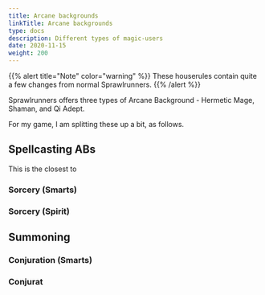 ```yaml
---
title: Arcane backgrounds
linkTitle: Arcane backgrounds
type: docs
description: Different types of magic-users
date: 2020-11-15
weight: 200
---
```


{{% alert title="Note" color="warning" %}}
These houserules contain quite a few changes from normal Sprawlrunners. 
{{% /alert %}} 

Sprawlrunners offers three types of Arcane Background - Hermetic Mage, Shaman, and Qi Adept. 

For my game, I am splitting these up a bit, as follows.

## Spellcasting ABs

This is the closest to


### Sorcery (Smarts)

### Sorcery (Spirit)


## Summoning

### Conjuration (Smarts)

### Conjurat
